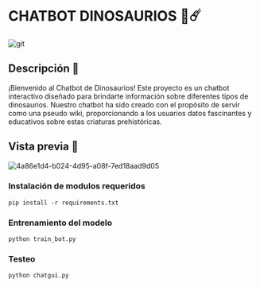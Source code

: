 # CHATBOT DINOSAURIOS 🐉☄️
![git](https://github.com/Kcireog/python-chatbot/assets/111939597/6e3ce056-d375-4b56-91c2-07cffa0b9a8e)

## Descripción 📑
¡Bienvenido al Chatbot de Dinosaurios! Este proyecto es un chatbot interactivo diseñado para brindarte información sobre diferentes tipos de dinosaurios. Nuestro chatbot ha sido creado con el propósito de servir como una pseudo wiki, proporcionando a los usuarios datos fascinantes y educativos sobre estas criaturas prehistóricas.

## Vista previa 👀
![4a86e1d4-b024-4d95-a08f-7ed18aad9d05](https://github.com/Kcireog/python-chatbot/assets/111939597/bd1d540c-fb61-4951-9709-b1602970b692)


### Instalación de modulos requeridos
```
pip install -r requirements.txt
```

### Entrenamiento del modelo
```
python train_bot.py
```

### Testeo
```
python chatgui.py
```
